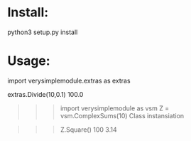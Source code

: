 # Install:
python3 setup.py install

# Usage:
import verysimplemodule.extras as extras

extras.Divide(10,0.1)
100.0


>>> import verysimplemodule as vsm
>>> Z = vsm.ComplexSums(10)
Class instansiation


>>> Z.Square()
100
3.14

